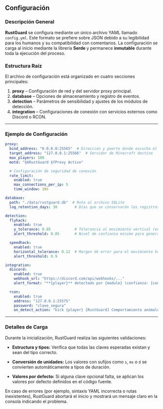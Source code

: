 ## Configuración

### Descripción General

**RustGuard** se configura mediante un único archivo YAML llamado `config.yml`. Este formato se prefiere sobre JSON debido a su legibilidad para los humanos y su compatibilidad con comentarios. La configuración se carga al inicio mediante la librería **Serde** y permanece **inmutable** durante toda la ejecución del proceso.

### Estructura Raíz

El archivo de configuración está organizado en cuatro secciones principales:

1. **proxy** – Configuración de red y del servidor proxy principal.
2. **database** – Opciones de almacenamiento y registro de eventos.
3. **detection** – Parámetros de sensibilidad y ajustes de los módulos de detección.
4. **integration** – Configuraciones de conexión con servicios externos como Discord o RCON.

---

### Ejemplo de Configuración

```yaml
proxy:
  bind_address: "0.0.0.0:25565"  # Dirección y puerto donde escucha el proxy
  target_address: "127.0.0.1:25566"  # Servidor de Minecraft destino
  max_players: 100
  motd: "§6RustGuard §fProxy Activo"

  # Configuración de seguridad de conexión
  rate_limit:
    enabled: true
    max_connections_per_ip: 5
    time_window: 10s

database:
  path: "./data/rustguard.db"  # Ruta al archivo SQLite
  log_retention_days: 30        # Días que se conservarán los registros

detection:
  flyhack:
    enabled: true
    y_tolerance: 0.05           # Tolerancia al movimiento vertical (en bloques)
    alert_threshold: 0.85       # Nivel de confianza mínimo para generar una alerta

  speedhack:
    enabled: true
    horizontal_tolerance: 0.12  # Margen de error para el movimiento horizontal
    alert_threshold: 0.9

integration:
  discord:
    enabled: true
    webhook_url: "https://discord.com/api/webhooks/..."
    alert_format: "**{player}** detectado por {module} (confianza: {confidence})"

  rcon:
    enabled: true
    address: "127.0.0.1:25575"
    password: "clave_segura"
    on_detect_action: "kick {player} [RustGuard] Comportamiento anómalo detectado"
```

---

### Detalles de Carga

Durante la inicialización, RustGuard realiza las siguientes validaciones:

- **Estructura y tipos:** Verifica que todas las claves esperadas existan y sean del tipo correcto.
    
- **Conversión de unidades:** Los valores con sufijos como `s`, `ms` o `d` se convierten automáticamente a tipos de duración.
    
- **Valores por defecto:** Si alguna clave opcional falta, se aplican los valores por defecto definidos en el código fuente.
    

En caso de errores (por ejemplo, sintaxis YAML incorrecta o rutas inexistentes), RustGuard abortará el inicio y mostrará un mensaje claro en la consola indicando el problema.
